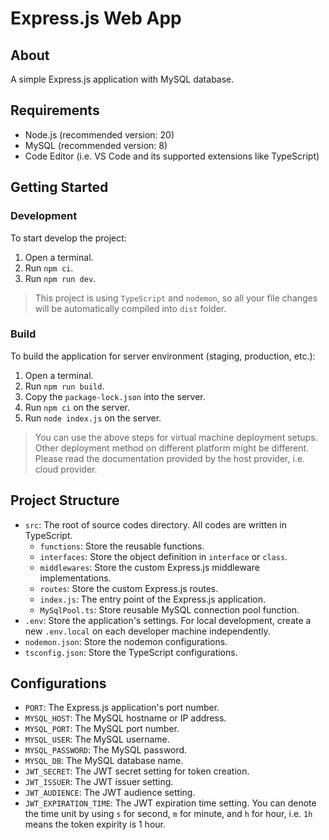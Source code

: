 # Express.js Web App

## About
A simple Express.js application with MySQL database.

## Requirements
* Node.js (recommended version: 20)
* MySQL (recommended version: 8)
* Code Editor (i.e. VS Code and its supported extensions like TypeScript)

## Getting Started
### Development
To start develop the project:
1. Open a terminal.
2. Run `npm ci`.
3. Run `npm run dev`.

> This project is using `TypeScript` and `nodemon`, so all your file changes will be automatically compiled into `dist` folder.

### Build
To build the application for server environment (staging, production, etc.):
1. Open a terminal.
2. Run `npm run build`.
3. Copy the `package-lock.json` into the server.
4. Run `npm ci` on the server.
5. Run `node index.js` on the server.

> You can use the above steps for virtual machine deployment setups. Other deployment method on different platform might be different. Please read the documentation provided by the host provider, i.e. cloud provider.

## Project Structure
* `src`: The root of source codes directory. All codes are written in TypeScript.
    * `functions`: Store the reusable functions.
    * `interfaces`: Store the object definition in `interface` or `class`.
    * `middlewares`: Store the custom Express.js middleware implementations.
    * `routes`: Store the custom Express.js routes.
    * `index.js`: The entry point of the Express.js application.
    * `MySqlPool.ts`: Store reusable MySQL connection pool function.
* `.env`: Store the application's settings. For local development, create a new `.env.local` on each developer machine independently.
* `nodemon.json`: Store the nodemon configurations.
* `tsconfig.json`: Store the TypeScript configurations.

## Configurations
* `PORT`: The Express.js application's port number.
* `MYSQL_HOST`: The MySQL hostname or IP address.
* `MYSQL_PORT`: The MySQL port number.
* `MYSQL_USER`: The MySQL username.
* `MYSQL_PASSWORD`: The MySQL password.
* `MYSQL_DB`: The MySQL database name.
* `JWT_SECRET`: The JWT secret setting for token creation.
* `JWT_ISSUER`: The JWT issuer setting.
* `JWT_AUDIENCE`: The JWT audience setting.
* `JWT_EXPIRATION_TIME`: The JWT expiration time setting. You can denote the time unit by using `s` for second, `m` for minute, and `h` for hour, i.e. `1h` means the token expirity is 1 hour.
